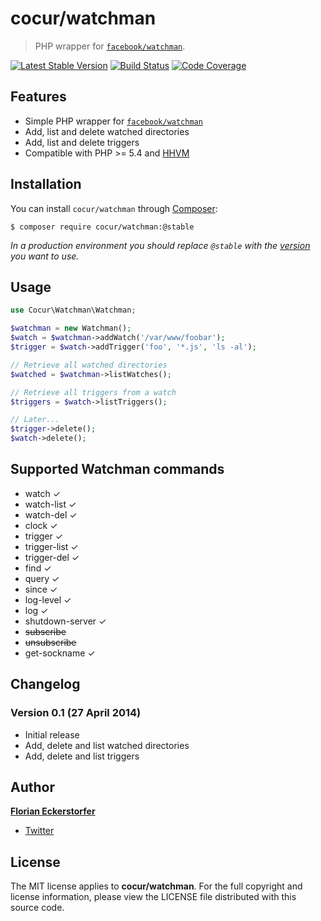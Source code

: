 cocur/watchman
==============

> PHP wrapper for [`facebook/watchman`](https://github.com/facebook/watchman).

[![Latest Stable Version](http://img.shields.io/packagist/v/cocur/watchman.svg)](https://packagist.org/packages/cocur/watchman)
[![Build Status](http://img.shields.io/travis/cocur/watchman.svg)](https://travis-ci.org/cocur/watchman)
[![Code Coverage](http://img.shields.io/coveralls/cocur/watchman.svg)](https://coveralls.io/r/cocur/watchman)


Features
--------

- Simple PHP wrapper for [`facebook/watchman`](https://github.com/facebook/watchman)
- Add, list and delete watched directories
- Add, list and delete triggers
- Compatible with PHP >= 5.4 and [HHVM](http://hhvm.com/)


Installation
------------

You can install `cocur/watchman` through [Composer](https://getcomposer.org):

```shell
$ composer require cocur/watchman:@stable
```

*In a production environment you should replace `@stable` with the [version](https://github.com/cocur/watchman/releases) you want to use.*


Usage
-----

```php
use Cocur\Watchman\Watchman;

$watchman = new Watchman();
$watch = $watchman->addWatch('/var/www/foobar');
$trigger = $watch->addTrigger('foo', '*.js', 'ls -al');

// Retrieve all watched directories
$watched = $watchman->listWatches();

// Retrieve all triggers from a watch
$triggers = $watch->listTriggers();

// Later...
$trigger->delete();
$watch->delete();
```


Supported Watchman commands
---------------------------

- watch ✓
- watch-list ✓
- watch-del ✓
- clock ✓
- trigger ✓
- trigger-list ✓
- trigger-del ✓
- find ✓
- query ✓
- since ✓
- log-level ✓
- log ✓
- shutdown-server ✓
- ~~subscribe~~
- ~~unsubscribe~~
- get-sockname ✓


Changelog
---------

### Version 0.1 (27 April 2014)

- Initial release
- Add, delete and list watched directories
- Add, delete and list triggers


Author
------

[**Florian Eckerstorfer**](http://florian.ec)

- [Twitter](http://twitter.com/Florian_)


License
-------

The MIT license applies to **cocur/watchman**. For the full copyright and license information, please view the LICENSE file distributed with this source code.
